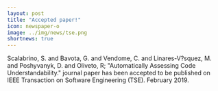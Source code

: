 ```yaml
---
layout: post
title: "Accepted paper!"
icon: newspaper-o
image: ../img/news/tse.png
shortnews: true
---
```


Scalabrino, S. and Bavota, G. and Vendome, C. and Linares-V?squez, M. and Poshyvanyk, D. and Oliveto, R; "Automatically Assessing Code Understandability." journal paper has been accepted to be published on IEEE Transaction on Software Engineering (TSE). February 2019.


